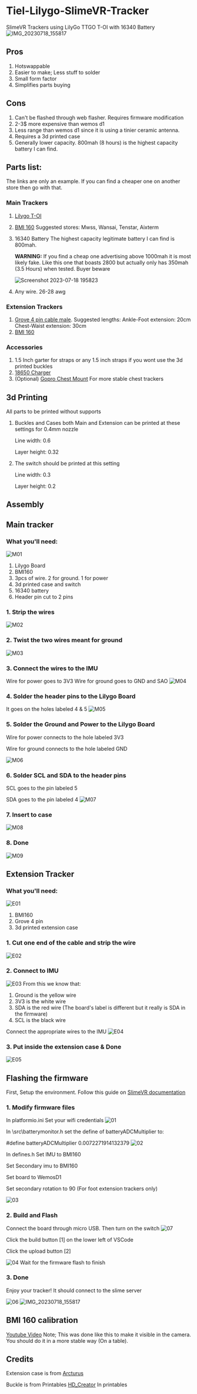 # Tiel-Lilygo-SlimeVR-Tracker
SlimeVR Trackers using LilyGo TTGO T-OI with 16340 Battery
![IMG_20230718_155817](https://github.com/RDTiel/Tiel-Lilygo-SlimeVR-Tracker/assets/139855889/9ed07990-4b93-42fa-814f-f4f49336b192)


## Pros
1. Hotswappable
2. Easier to make; Less stuff to solder
3. Small form factor
4. Simplifies parts buying
   
## Cons
1. Can't be flashed through web flasher. Requires firmware modification
2. 2-3$ more expensive than wemos d1
3. Less range than wemos d1 since it is using a tinier ceramic antenna.
4. Requires a 3d printed case
5. Generally lower capacity. 800mah (8 hours) is the highest capacity battery I can find.

## Parts list:
The links are only an example. If you can find a cheaper one on another
store then go with that.

### Main Trackers
1. [Lilygo T-OI](https://www.aliexpress.com/item/4000429611680.html)
2. [BMI 160](https://www.aliexpress.com/item/4000052683444.html)
   Suggested stores: Mwss, Wansai, Tenstar, Aixterm
3. 16340 Battery
   The highest capacity legitimate battery I can find is 800mah.

   **WARNING:** If you find a cheap one advertising above 1000mah it is most likely fake.
   Like this one that boasts 2800 but actually only has 350mah (3.5 Hours) when tested. Buyer beware
   
   ![Screenshot 2023-07-18 195823](https://github.com/RDTiel/Tiel-Lilygo-SlimeVR-Tracker/assets/139855889/8d8f4c03-a82a-4128-bb1a-d837966f9940)

5. Any wire. 26-28 awg

### Extension Trackers
1. [Grove 4 pin cable male](https://www.aliexpress.com/item/1005002904884888.html).
   Suggested lengths:
   Ankle-Foot extension: 20cm
   Chest-Waist extension: 30cm
2. [BMI 160](https://www.aliexpress.com/item/4000052683444.html)


### Accessories
1. 1.5 Inch garter for straps or any 1.5 inch straps if you wont use the 3d printed buckles
2. [18650 Charger](https://www.aliexpress.com/item/1005005191646987.html)
3. (Optional) [Gopro Chest Mount](https://www.aliexpress.com/item/1005005058530956.html)
   For more stable chest trackers

## 3d Printing
All parts to be printed without supports

1. Buckles and Cases both Main and Extension can be printed at these settings for 0.4mm nozzle
   
   Line width: 0.6
   
   Layer height: 0.32

3. The switch should be printed at this setting

   Line width: 0.3
   
   Layer height: 0.2

## Assembly

## Main tracker
### What you'll need:
![M01](https://github.com/RDTiel/Tiel-Lilygo-SlimeVR-Tracker/assets/139855889/99fc61e3-98ec-4120-831d-bedba1175fc2)
1. Lilygo Board
2. BMI160
3. 3pcs of wire. 2 for ground. 1 for power
4. 3d printed case and switch
5. 16340 battery
6. Header pin cut to 2 pins

### 1. Strip the wires
![M02](https://github.com/RDTiel/Tiel-Lilygo-SlimeVR-Tracker/assets/139855889/f688a724-03f6-448d-bf4b-7ab40d334eb2)

### 2. Twist the two wires meant for ground
![M03](https://github.com/RDTiel/Tiel-Lilygo-SlimeVR-Tracker/assets/139855889/4656cbd7-ff58-40b0-835f-9b7817ae45ff)

### 3. Connect the wires to the IMU
Wire for power goes to 3V3
Wire for ground goes to GND and SAO
![M04](https://github.com/RDTiel/Tiel-Lilygo-SlimeVR-Tracker/assets/139855889/f04bbdb7-768f-4458-991c-5322d3def678)


### 4. Solder the header pins to the Lilygo Board
It goes on the holes labeled 4 & 5
![M05](https://github.com/RDTiel/Tiel-Lilygo-SlimeVR-Tracker/assets/139855889/eaa78e4f-1e8d-43c6-b4a4-d7afed5b4f45)

### 5. Solder the Ground and Power to the Lilygo Board
Wire for power connects to the hole labeled 3V3

Wire for ground connects to the hole labeled GND

![M06](https://github.com/RDTiel/Tiel-Lilygo-SlimeVR-Tracker/assets/139855889/96ba692b-da10-4858-8e6c-0dc852c18c96)

### 6. Solder SCL and SDA to the header pins
SCL goes to the pin labeled 5

SDA goes to the pin labeled 4
![M07](https://github.com/RDTiel/Tiel-Lilygo-SlimeVR-Tracker/assets/139855889/e54a11f3-8426-4197-aa37-0c86d0b157ee)

### 7. Insert to case
![M08](https://github.com/RDTiel/Tiel-Lilygo-SlimeVR-Tracker/assets/139855889/5fc4bd0a-868b-4f4e-a0ea-aecafd08cea6)

### 8. Done
![M09](https://github.com/RDTiel/Tiel-Lilygo-SlimeVR-Tracker/assets/139855889/5c3087e7-8bd2-453c-9824-54c4d381b2df)

## Extension Tracker
### What you'll need:
![E01](https://github.com/RDTiel/Tiel-Lilygo-SlimeVR-Tracker/assets/139855889/e8a4975d-177d-464e-a6a4-059c821aec5b)
1. BMI160
2. Grove 4 pin
3. 3d printed extension case

### 1. Cut one end of the cable and strip the wire
![E02](https://github.com/RDTiel/Tiel-Lilygo-SlimeVR-Tracker/assets/139855889/4beb9f7a-d5a7-455b-a000-3d86078341b6)

### 2. Connect to IMU
![E03](https://github.com/RDTiel/Tiel-Lilygo-SlimeVR-Tracker/assets/139855889/30841c3d-564a-4c8a-97c8-533f5aac9e9d)
From this we know that:
1. Ground is the yellow wire
2. 3V3 is the white wire
3. SDA is the red wire (The board's label is different but it really is SDA in the firmware)
4. SCL is the black wire

Connect the appropriate wires to the IMU
![E04](https://github.com/RDTiel/Tiel-Lilygo-SlimeVR-Tracker/assets/139855889/5a01d2df-f06a-4c60-bf2e-4ad58e38ac92)

### 3. Put inside the extension case & Done
![E05](https://github.com/RDTiel/Tiel-Lilygo-SlimeVR-Tracker/assets/139855889/42b26f68-c84d-4fb8-adb6-d85c98628e5c)

## Flashing the firmware
First, Setup the environment. Follow this guide on [SlimeVR documentation](https://docs.slimevr.dev/firmware/setup-and-install.html)

### 1. Modify firmware files
In platformio.ini Set your wifi credentials
![01](https://github.com/RDTiel/Tiel-Lilygo-SlimeVR-Tracker/assets/139855889/01c73d55-0cd1-4ccc-b0b2-1e039a661795)


In \src\batterymonitor.h set the define of batteryADCMultiplier to:

#define batteryADCMultiplier 0.0072271914132379
![02](https://github.com/RDTiel/Tiel-Lilygo-SlimeVR-Tracker/assets/139855889/ab0d17ff-be26-47d2-8fbe-3d5c9de68efd)


In defines.h
Set IMU to BMI160

Set Secondary imu to BMI160

Set board to WemosD1

Set secondary rotation to 90 (For foot extension trackers only)

![03](https://github.com/RDTiel/Tiel-Lilygo-SlimeVR-Tracker/assets/139855889/4096bd81-87d5-44ec-9594-151d0cfd7e2d)

### 2. Build and Flash
Connect the board through micro USB. Then turn on the switch
![07](https://github.com/RDTiel/Tiel-Lilygo-SlimeVR-Tracker/assets/139855889/4499b1be-06e4-4a7c-a75a-277ae6272e7c)

Click the build button [1] on the lower left of VSCode

Click the upload button [2]

![04](https://github.com/RDTiel/Tiel-Lilygo-SlimeVR-Tracker/assets/139855889/466c29d2-9c43-4b53-bf8e-399a60890c01)
Wait for the firmware flash to finish

### 3. Done
Enjoy your tracker! It should connect to the slime server

![06](https://github.com/RDTiel/Tiel-Lilygo-SlimeVR-Tracker/assets/139855889/7393e78e-c813-411d-aacd-e424d2519b7e)
![IMG_20230718_155817](https://github.com/RDTiel/Tiel-Lilygo-SlimeVR-Tracker/assets/139855889/32f8c18b-7265-4835-b81a-c9cc74e7ec99)

## BMI 160 calibration
[Youtube Video](https://youtu.be/bCKwmGeUpok)
Note; This was done like this to make it visible in the camera. You should do it in a more stable way (On a table).

## Credits
Extension case is from [Arcturus](https://github.com/Lixulia/Arcturus/tree/main)

Buckle is from Printables [HD_Creator](https://www.printables.com/@HD_Creator) In printables


